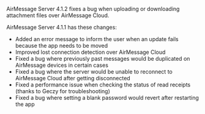 AirMessage Server 4.1.2 fixes a bug when uploading or downloading attachment files over AirMessage Cloud.

AirMessage Server 4.1.1 has these changes:

- Added an error message to inform the user when an update fails because the app needs to be moved
- Improved lost connection detection over AirMessage Cloud
- Fixed a bug where previously past messages would be duplicated on AirMessage devices in certain cases
- Fixed a bug where the server would be unable to reconnect to AirMessage Cloud after getting disconnected
- Fixed a performance issue when checking the status of read receipts (thanks to Geczy for troubleshooting)
- Fixed a bug where setting a blank password would revert after restarting the app
